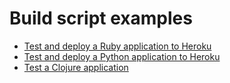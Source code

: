 # Build script examples

+ [Test and deploy a Ruby application to Heroku](test-and-deploy-ruby-application-to-heroku.md)
+ [Test and deploy a Python application to Heroku](test-and-deploy-python-application-to-heroku.md)
+ [Test a Clojure application](test-clojure-application.md)
